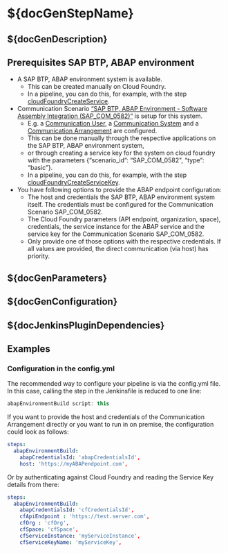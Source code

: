 # ${docGenStepName}

## ${docGenDescription}

## Prerequisites SAP BTP, ABAP environment

* A SAP BTP, ABAP environment system is available.
  * This can be created manually on Cloud Foundry.
  * In a pipeline, you can do this, for example, with the step [cloudFoundryCreateService](https://sap.github.io/jenkins-library/steps/cloudFoundryCreateService/).
* Communication Scenario [“SAP BTP, ABAP Environment - Software Assembly Integration (SAP_COM_0582)“](https://help.sap.com/viewer/65de2977205c403bbc107264b8eccf4b/Cloud/en-US/26b8df5435c649aa8ea7b3688ad5bb0a.html) is setup for this system.
  * E.g. a [Communication User](https://help.sap.com/viewer/65de2977205c403bbc107264b8eccf4b/Cloud/en-US/0377adea0401467f939827242c1f4014.html), a [Communication System](https://help.sap.com/viewer/65de2977205c403bbc107264b8eccf4b/Cloud/en-US/1bfe32ae08074b7186e375ab425fb114.html) and a [Communication Arrangement](https://help.sap.com/viewer/65de2977205c403bbc107264b8eccf4b/Cloud/en-US/a0771f6765f54e1c8193ad8582a32edb.html) are configured.
  * This can be done manually through the respective applications on the SAP BTP, ABAP environment system,
  * or through creating a service key for the system on cloud foundry with the parameters {“scenario_id”: “SAP_COM_0582", “type”: “basic”}.
  * In a pipeline, you can do this, for example, with the step [cloudFoundryCreateServiceKey](https://sap.github.io/jenkins-library/steps/cloudFoundryCreateServiceKey/).
* You have following options to provide the ABAP endpoint configuration:
  * The host and credentials the SAP BTP, ABAP environment system itself. The credentials must be configured for the Communication Scenario SAP_COM_0582.
  * The Cloud Foundry parameters (API endpoint, organization, space), credentials, the service instance for the ABAP service and the service key for the Communication Scenario SAP_COM_0582.
  * Only provide one of those options with the respective credentials. If all values are provided, the direct communication (via host) has priority.


## ${docGenParameters}

## ${docGenConfiguration}

## ${docJenkinsPluginDependencies}

## Examples

### Configuration in the config.yml

The recommended way to configure your pipeline is via the config.yml file. In this case, calling the step in the Jenkinsfile is reduced to one line:

```groovy
abapEnvironmentBuild script: this
```

If you want to provide the host and credentials of the Communication Arrangement directly or you want to run in on premise, the configuration could look as follows:

```yaml
steps:
  abapEnvironmentBuild:
    abapCredentialsId: 'abapCredentialsId',
    host: 'https://myABAPendpoint.com',
```

Or by authenticating against Cloud Foundry and reading the Service Key details from there:

```yaml
steps:
  abapEnvironmentBuild:
    abapCredentialsId: 'cfCredentialsId',
    cfApiEndpoint : 'https://test.server.com',
    cfOrg : 'cfOrg',
    cfSpace: 'cfSpace',
    cfServiceInstance: 'myServiceInstance',
    cfServiceKeyName: 'myServiceKey',
```
